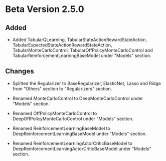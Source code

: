 # Beta Version 2.5.0

## Added

* Added TabularQLearning, TabularStateActionRewardStateAction, TabularExpectedStateActionRewardStateAction, TabularMonteCarloControl, TabularOffPolicyMonteCarloControl and TabularReinforcementLearningBaseModel under "Models" section.

## Changes

* Splitted the Regularizer to BaseRegularizer, ElasticNet, Lasso and Ridge from "Others" section to "Regularizers" section.

* Renamed MonteCarloControl to DeepMonteCarloControl under "Models" section.

* Renamed OffPolicyMonteCarloControl to DeepOffPolicyMonteCarloControl under "Models" section.

* Renamed ReinforcementLearningBaseModel to DeepReinforcementLearningBaseModel under "Models" section.

* Renamed ReinforcementLearningActorCriticBaseModel to DeepReinforcementLearningActorCriticBaseModel under "Models" section.

